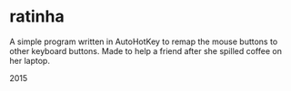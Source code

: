 # ratinha
A simple program written in AutoHotKey to remap the mouse buttons to other keyboard buttons. Made to help a friend after she spilled coffee on her laptop.

2015
